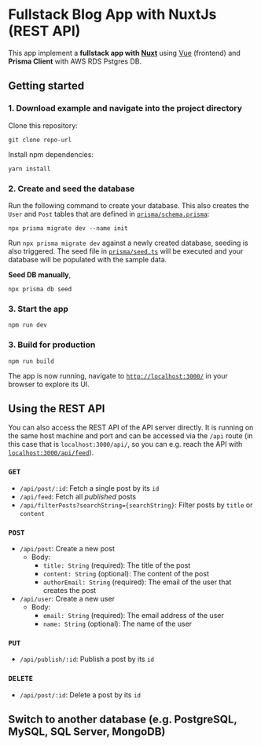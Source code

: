 # Fullstack Blog App with NuxtJs (REST API)

This app implement a **fullstack app with [Nuxt](https://nuxtjs.org//)** using [Vue](https://vuejs.org/) (frontend) and **Prisma Client** with AWS RDS Pstgres DB.

## Getting started

### 1. Download example and navigate into the project directory

Clone this repository:

```
git clone repo-url
```

Install npm dependencies:

```
yarn install
```

### 2. Create and seed the database

Run the following command to create your database. This also creates the `User` and `Post` tables that are defined in [`prisma/schema.prisma`](./prisma/schema.prisma):

```
npx prisma migrate dev --name init
```

Run `npx prisma migrate dev` against a newly created database, seeding is also triggered. The seed file in [`prisma/seed.ts`](./prisma/seed.ts) will be executed and your database will be populated with the sample data.

**Seed DB manually**,

```
npx prisma db seed
```


### 3. Start the app

```
npm run dev
```

### 3. Build for production

```
npm run build
```

The app is now running, navigate to [`http://localhost:3000/`](http://localhost:3000/) in your browser to explore its UI.

## Using the REST API

You can also access the REST API of the API server directly. It is running on the same host machine and port and can be accessed via the `/api` route (in this case that is `localhost:3000/api/`, so you can e.g. reach the API with [`localhost:3000/api/feed`](http://localhost:3000/api/feed)).

### `GET`

- `/api/post/:id`: Fetch a single post by its `id`
- `/api/feed`: Fetch all _published_ posts
- `/api/filterPosts?searchString={searchString}`: Filter posts by `title` or `content`

### `POST`

- `/api/post`: Create a new post
  - Body:
    - `title: String` (required): The title of the post
    - `content: String` (optional): The content of the post
    - `authorEmail: String` (required): The email of the user that creates the post
- `/api/user`: Create a new user
  - Body:
    - `email: String` (required): The email address of the user
    - `name: String` (optional): The name of the user

### `PUT`

- `/api/publish/:id`: Publish a post by its `id`

### `DELETE`

- `/api/post/:id`: Delete a post by its `id`

## Switch to another database (e.g. PostgreSQL, MySQL, SQL Server, MongoDB)